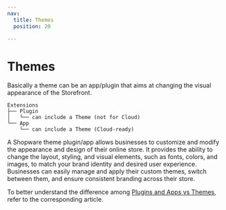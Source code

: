 ```yaml
---
nav:
  title: Themes
  position: 20

---
```


# Themes

Basically a theme can be an app/plugin that aims at changing the visual appearance of the Storefront.

```text
Extensions
├── Plugin
│   └── can include a Theme (not for Cloud)
└── App
    └── can include a Theme (Cloud-ready)
```

A Shopware theme plugin/app allows businesses to customize and modify the appearance and design of their online store. It provides the ability to change the layout, styling, and visual elements, such as fonts, colors, and images, to match your brand identity and desired user experience. Businesses can easily manage and apply their custom themes, switch between them, and ensure consistent branding across their store.

To better understand the difference among [Plugins and Apps vs Themes](./differences-plugins-and-apps-vs-themes.md), refer to the corresponding article.
